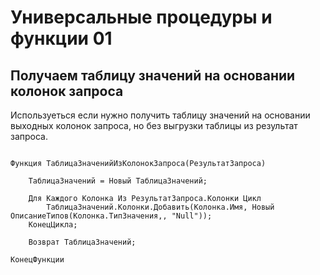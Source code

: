 # Универсальные процедуры и функции 01

## Получаем таблицу значений на основании колонок запроса
Используеться если нужно получить таблицу значений на основании выходных колонок запроса, но без выгрузки таблицы из результат запроса.

```bsl

Функция ТаблицаЗначенийИзКолонокЗапроса(РезультатЗапроса)

	ТаблицаЗначений = Новый ТаблицаЗначений;
	
	Для Каждого Колонка Из РезультатЗапроса.Колонки Цикл
		ТаблицаЗначений.Колонки.Добавить(Колонка.Имя, Новый ОписаниеТипов(Колонка.ТипЗначения,, "Null"));
	КонецЦикла;

	Возврат ТаблицаЗначений;

КонецФункции

```
